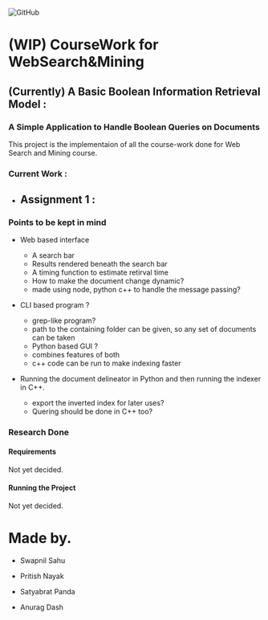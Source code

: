![GitHub](https://img.shields.io/github/license/LearningMonkey61/wsm-coursework?logo=iVBORw0KGgoAAAANSUhEUgAAAPoAAAC7CAMAAAB7NnPGAAAAeFBMVEX%252F%252F%252F8AAAC%252Fv79AQEAHBweMjIx%252Ff3%252Fr6%252Bs8PDxcXFyGhoYNDQ3w8PDz8%252FPPz88QEBBpaWmenp4pKSlVVVW4uLjk5OQgICAwMDCSkpLZ2dmtra0bGxtPT083NzcXFxd1dXVGRkalpaVtbW3IyMgsLCxhYWGXl5fU1NR0dvEVAAAH60lEQVR4nO2deYO6LBDHyywr0%252BzwrM2Obff9v8NHRo0BxfBon%252B238%252F2rGpjhA4iAR6MRiUQikUgkEolEIr2lkulL5eNYviJRIhZpyPiSa0Fn86UycCxDkegsFmnI%252BJJrQZPxSyWiKxJNxCINGV9yTeiEPmSgqgid0PXKN2R8Qid0Qid0Qn%252BVCJ3Q9co3ZHxCJ3RCJ3RCf5UIndD1yjdk%252FI8O6AtRzxKcFG66oC%252BUChUOQmWOZQd0S9SzBPMB0S2lUoWDVJlj1QFdSvYsgcpNF3S1ZgoHM10HhE7ohE7ohE7ohE7ohE7ohE7ohE7ohE7ohE7ohE7ohE7ohE7ohE7ohE7ohE7ohE7ohE7ohE7oL0BX3dH2M%252Bhpb%252FSjx9USPUJZfwb9A0Xc90bfO1wt0VFO52fQZ%252BrCdkA31MmeoavSvhBdN5NShE7oShE6oRO6Rtp3Qb%252Bpk%252F2L6J%252FI237F1YBTh%252B6grDiVMM%252FqjY6fgkhRxG5zmsuSa7Ljaok%252BQ1k95FJ4B1VvdAN5PqKITW%252Ba0pOarNXyxVWWvC86Fn7aptvyBasHutZoOSg6jtj%252FuCd0QleaCF1ZEEKvitD%252FMXR8llXOh38ZeuxymTaXlOwZ%252Bhll3SCXwhSzN7qPPM9RxKbnldXyPrjSDVdL9D3K%252BolcCjO73ugb5HmBIirnj436QEVo8PAMXZV22JUbXr50a2ksWq8TulKETuiErpGW0HP9MnR8Xn%252BrHdn%252B5%252FXFlmu652rAqUO%252FoawBcinUZm%252F0CHn2UMS4E7prcNlrrpboR5Q1Qi6FTe3%252Bc3jk%252BQNF7N8DGvrzM%252FR3XLlh9UD%252Fw%252Bt1Qid0hQid0An97dHxfLg1etMLIJXCEftfaZ0jNZjqElyRRbnF51a9gK5dCosjypuo7YVfythgqkuwUmdt9PL0BZBK4Ygd7xQlkUgkEolEIv0pOX6mTnPPt9f3MdPl%252Fy7Fy%252FTNpLAZwywTf6sOTAqbMczmwG9V3W5FqT%252BM7g6zOfBb1YT%252Bj4vQ%252F6IIvV7VJ8YdK87k121IOpbPbPLOIfcB9rqsjgNblrVbjg0B%252B6oJ3Y8y4WvolhvtwiAIjl4SSwVlpnlmCndL15d9sB%252FixGP2eZZVyOjEt2jJnuNKI%252BNbnjX7xhICzneb78Hpm9D30mzuhv4AKogwoINN47nB6wXmBvvMV8Cz4ntY4gg9PbZOhYmltcf3MSy63UyiVospzcUUrqQcOfsqyk2mWSRZPpoPXupgjC7YOuYP6t2CsagLrzW%252FeBdGmW898HJCH%252F0CSU%252FbMPwMbPZx8uiCcB%252BzGYSe54WBKfYVQE9YxoXnHT%252Fhj8HMsmZc%252BHoKwkxB%252Fp9hX2XGFVxrM7cTz1uEB6nKfhT9m32xzwnjdZdQlEVhSsC0yC9Dxd5JKCV0gtM4LJrsAtZpYWRtbp7zoz9OjlCjZb%252B%252Bsi%252BHNK9f48xspmqh1Una6KwNzMcNTAYQ5EPgyhRMo8TGDZt32vDRQzbsa3Edz2Wf0UO1S5bznn%252B%252BQX%252FgFzThTrpOV2pV0kWHkhy5DQjOvFB3lA%252Faq6wKCGCjIQoqLT%252Bil%252FxjLm9sroP845nZ8AICLrh2ewqiXrrorCQmHmPNbPjJn5tZMzYM4LDG%252B8QB8PLvyPuLJwe%252F7bwox4UOIVyThvON%252FAKhPtJEd0xEA%252FK2nnf3R7UbGnf2k48C4BMhNHXekXdyq3NBVxLv5GQDQ6BHpSVN9Ju6ymfVsRfGvQsPcKikz9Gn0Klr2WFoEWcxV7kSe0oT%252FQuPy6LgoBQLGaOOwMeEQgg9v%252FliWrf1yXrZVvxpU63jXtJET%252FkBKguGH1%252BQhUZxaRAX0Iu7Tk%252FXvTz1h5nQXPSaVI%252BsXtJEP6Py1nnYimI%252FTbhZuKkXo%252FvlCzTMXeTiNQqMaabo9CAPmD2liT55gl6jD24WyovRR%252F5k%252Fchw2iV%252B2faq%252B5D%252Bh1Z%252Fhm5WNeZmNXp2BIcnvjY4lYsiQ%252BV1wEnNQOh1%252F5fLzU3oWee%252Bhie7xN9%252B89Cnln%252FC21Ka6M%252BO9eYAzeiZvr8WQdH4B%252F8R%252BqxF0Fma6DDvqn%252B74XYAdKZbugV46C0%252B%252BzTojL2%252BZBroMAXTPq%252FLAbTQM6XADl2%252B5rw%252BtDTRqxNox1rlm26pukOUAXTRc1%252BwYofZwmtvENREhw4otEL0efQ8tp6BmcZdzInK3ArdeqSGI%252By1V3k10fOXd%252BEl467sm7CyOQkN5Ez57KwBfWXFF2li%252BkgNsY%252BCzf3yO75%252Bq1666FOpKD4Dzpcl98o4kCUOyjuBG9A9Wx7KoNXz89dBrmsnW%252B3OozZsT6SLbsEI9Ggj58htN9ilQaU02A%252FlWrsB%252FUtwyTTl40bEPgZ8YeOAbcir%252FYBevYUZOpawQQVFMTfQ5ZwYyA9F94NmD%252FbFtxUc%252FI%252BqaEB3DtwlfN%252BzOiuW5A5sUk%252BK%252FX5nNcMRh0OvKq2gFw8jBLMk2QDr2H40WL6Vfkxiy3I3%252BUZqigOohrkNdKVwlrDaNjZQn2Y5AsawSTm%252BMqMxDcSIL0TnQw0v9kTch0fliEPRNDavQgDlCH%252BV8mVeec5E3qMflrwN%252Buhu85KagVAObBqb60gMoD65RYEAL3qNJ4LXoOHR8y5a1wtGWUN%252BgNa9rm1YP9mhPLNzr0FhssMZnttVHsJdsl8eFNZ0Uvg07fVEvoUjuZcBq7Yf1y2ZTqdJ7eUvME1v7S8L5hmT%252Bk2g2yazbRoeuCeRSCQSiUQikUik99V%252FKfayawXQzzYAAAAASUVORK5CYII%253D&style=for-the-badge)

# (WIP) CourseWork for **WebSearch&Mining** 

## (Currently) A Basic Boolean Information Retrieval Model : 
### A Simple Application to Handle Boolean Queries on Documents 

This project is the implementaion of all the course-work done for Web Search and Mining course.

### Current Work : 
 
 - Assignment 1 : 
    -  

### Points to be kept in mind
 - Web based interface 
    - A search bar
    - Results rendered beneath the search bar 
    - A timing function to estimate retirval time
    - How to make the document change dynamic? 
    - made using node, python c++ to handle the message passing?

 - CLI based program ?
    - grep-like program?
    - path to the containing folder can be given, so any set of documents can be taken 
    - Python based GUI ?
    - combines features of both
    - c++ code can be run to make indexing faster

 - Running the document delineator in Python and then running the indexer in C++.
    - export the inverted index for later uses? 
    - Quering should be done in C++ too? 

### Research Done 


#### Requirements

Not yet decided. 

#### Running the Project 

Not yet decided.

# Made by. 

 - Swapnil Sahu 

 - Pritish Nayak 

 - Satyabrat Panda  

 - Anurag Dash

